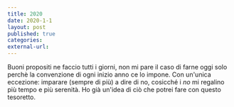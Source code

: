 ```yaml
---
title: 2020
date: 2020-1-1
layout: post
published: true
categories:
external-url:
---
```


Buoni propositi ne faccio tutti i giorni, non mi pare il caso di farne oggi solo perchè la convenzione di ogni inizio anno ce lo impone.
Con un'unica eccezione:
imparare (sempre di più) a dire di no, cosicché i *no* mi regalino più tempo e più serenità.
Ho già un'idea di ciò che potrei fare con questo tesoretto.